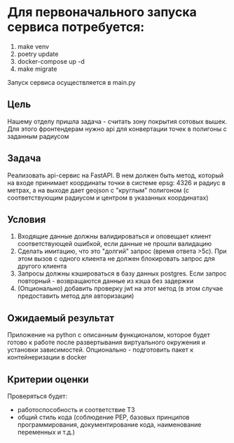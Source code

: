 # Для первоначального запуска сервиса потребуется:

1. make venv
2. poetry update
3. docker-compose up -d
4. make migrate

Запуск сервиса осуществляется в main.py

## Цель

Нашему отделу пришла задача - считать зону покрытия сотовых вышек. Для этого фронтендерам нужно api для конвертации
точек в полигоны с заданным радиусом

## Задача

Реализовать api-сервис на FastAPI. В нем должен быть метод, который на входе принимает координаты точки в системе epsg:
4326 и радиус в метрах, а на выходе дает geojson с "круглым" полигоном (с соответствующим радиусом и центром в указанных
координатах)

## Условия

1. Входящие данные должны валидироваться и оповещает клиент соответствующей ошибкой, если данные не прошли валидацию
2. Сделать имитацию, что это "долгий" запрос (время ответа >5с). При этом вызов с одного клиента не должен блокировать
   запрос для другого клиента
3. Запросы должны кэшироваться в базу данных postgres. Если запрос повторный - возвращаются данные из кэша без задержки
4. (Опционально) добавить проверку jwt на этот метод (в этом случае предоставить метод для авторизации)

## Ожидаемый результат

Приложение на python с описанным функционалом, которое будет готово к работе после развертывания виртуального окружения
и установки зависимостей. Опционально - подготовить пакет к контейнеризации в docker

## Критерии оценки

Проверяться будет:

- работоспособность и соответствие ТЗ
- общий стиль кода (соблюдение PEP, базовых принципов программирования, документирование кода, наименование переменных и
  т.д.)